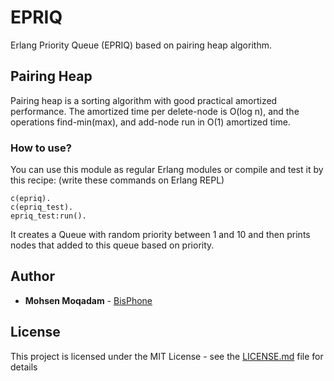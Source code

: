 # EPRIQ

Erlang Priority Queue (EPRIQ) based on pairing heap algorithm.

## Pairing Heap

Pairing heap is a sorting algorithm with good practical amortized performance. The amortized time per delete-node is O(log n), and the operations find-min(max), and add-node run in O(1) amortized time.

### How to use?

You can use this module as regular Erlang modules or compile and test it by this recipe:
(write these commands on Erlang REPL)
```
c(epriq).
c(epriq_test).
epriq_test:run().
```
It creates a Queue with random priority between 1 and 10 and then prints nodes that added to this queue based on priority.

## Author

* **Mohsen Moqadam** - [BisPhone](https://bisphone.com/en/home)

## License

This project is licensed under the MIT License - see the [LICENSE.md](LICENSE.md) file for details
